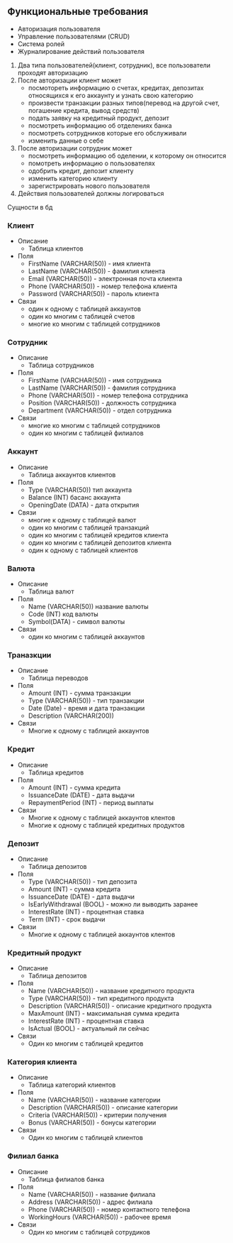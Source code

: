 ## Функциональные требования
* Авторизация пользователя
* Управление пользователями (CRUD)
* Система ролей
* Журналирование действий пользователя

1. Два типа пользователей(клиент, сотрудник), все пользователи проходят авторизацию
2. После авторизации клиент может
   * посмотореть информацию о счетах, кредитах, депозитах относящихся к его аккаунту и узнать свою категорию
   * произвести транзакции разных типов(перевод на другой счет, погашение кредита, вывод средств)
   * подать заявку на кредитный продукт, депозит
   * посмотреть информацию об отделениях банка
   * посмотреть сотрудников которые его обслуживали
   * изменить данные о себе
3. После авторизации сотрудник может
   * посмотреть информацию об оделении, к которому он относится
   * помотреть информацию о пользователях
   * одобрить кредит, депозит клиенту
   * изменить категорию клиенту
   * зарегистрировать нового пользователя
4. Действия пользователей должны логироваться

Сущности в бд
### Клиент
* Описание
  + Таблица клиентов
* Поля
  + FirstName (VARCHAR(50)) - имя клиента
  + LastName (VARCHAR(50)) - фамилия клиента
  + Email (VARCHAR(50)) - электронная почта клиента
  + Phone (VARCHAR(50)) - номер телефона клиента
  + Password (VARCHAR(50)) - пароль клиента
* Связи
  + один к одному с таблицей аккаунтов
  + один ко многим с таблицей счетов
  + многие ко многим с таблицей сотрудников
### Сотрудник
* Описание
  + Таблица сотрудников
* Поля
  + FirstName (VARCHAR(50)) - имя сотрудника
  + LastName (VARCHAR(50)) - фамилия сотрудника
  + Phone (VARCHAR(50)) - номер телефона сотрудника
  + Position (VARCHAR(50)) - должность сотрудника
  + Department (VARCHAR(50)) - отдел сотрудника
* Связи
  + многие ко многим с таблицей сотрудников
  + один ко многим с таблицей филиалов
### Аккаунт 
* Описание
  + Таблица аккаунтов клиентов
* Поля
  + Type (VARCHAR(50)) тип аккаунта
  + Balance (INT) басанс аккаунта
  + OpeningDate (DATA) - дата открытия
* Связи
  + многие к одному с таблицей валют
  + один ко многим с таблицей транзакций
  + один ко многим с таблицей кредитов клиента
  + один ко многим с таблицей депозитов клиента
  + один к одному с таблицей клиентов
### Валюта
* Описание
  + Таблица валют
* Поля
  + Name (VARCHAR(50)) название валюты
  + Code (INT) код валюты
  + Symbol(DATA) - символ валюты
* Связи
  + один ко многим с таблицей аккаунтов
### Траназкции
* Описание
  + Таблица переводов
* Поля
  + Amount (INT) - сумма транзакции
  + Type (VARCHAR(50)) - тип транзакции
  + Date (Date) - время и дата транзакции
  + Description (VARCHAR(200))
* Связи
  + Многие к одному с таблицей аккаунтов
### Кредит
* Описание
  + Таблица кредитов
* Поля
  + Amount (INT) - сумма кредита
  + IssuanceDate (DATE) - дата выдачи
  + RepaymentPeriod (INT) - период выплаты
* Связи
  + Многие к одному с таблицей аккаунтов клентов
  + Многие к одному с таблицей кредитных продуктов
### Депозит
* Описание
  + Таблица депозитов
* Поля
  + Type (VARCHAR(50)) - тип депозита
  + Amount (INT) - сумма кредита
  + IssuanceDate (DATE) - дата выдачи
  + IsEarlyWithdrawal (BOOL) - можно ли выводить заранее
  + InterestRate (INT) - процентная ставка
  + Term (INT) - срок выдачи
* Связи
  + Многие к одному с таблицей аккаунтов клентов
### Кредитный продукт
* Описание
  + Таблица депозитов
* Поля
  + Name (VARCHAR(50)) - название кредитного продукта
  + Type (VARCHAR(50)) - тип кредитного продукта
  + Description (VARCHAR(50)) - описание кредитного продукта
  + MaxAmount (INT) - максимальная сумма кредита
  + InterestRate (INT) - процентная ставка
  + IsActual (BOOL) - актуальный ли сейчас
* Связи
  + Один ко многим с таблицей кредитов
### Категория клиента
* Описание
  + Таблица категорий клиентов
* Поля
  + Name (VARCHAR(50)) - название категории
  + Description (VARCHAR(50)) - описание категории
  + Criteria (VARCHAR(50)) - критерии получения
  + Bonus (VARCHAR(50)) - бонусы категории
* Связи
  + Один ко многим с таблицей клиентов
### Филиал банка
* Описание
  + Таблица филиалов банка
* Поля
  + Name (VARCHAR(50)) - название филиала
  + Address (VARCHAR(50)) - адрес филиала
  + Phone (VARCHAR(50)) - номер контактного телефона
  + WorkingHours (VARCHAR(50)) - рабочее время
* Связи
  + Один ко многим с таблицей сотрудиков
